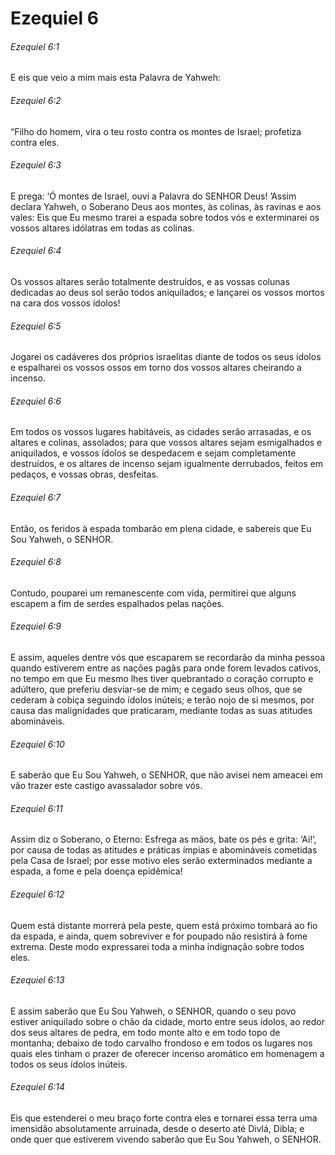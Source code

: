 # Ezequiel 6

###### Ezequiel 6:1

E eis que veio a mim mais esta Palavra de Yahweh:

###### Ezequiel 6:2

“Filho do homem, vira o teu rosto contra os montes de Israel; profetiza contra eles.

###### Ezequiel 6:3

E prega: ‘Ó montes de Israel, ouvi a Palavra do SENHOR Deus! ’Assim declara Yahweh, o Soberano Deus aos montes, às colinas, às ravinas e aos vales: Eis que Eu mesmo trarei a espada sobre todos vós e exterminarei os vossos altares idólatras em todas as colinas.

###### Ezequiel 6:4

Os vossos altares serão totalmente destruídos, e as vossas colunas dedicadas ao deus sol serão todos aniquilados; e lançarei os vossos mortos na cara dos vossos ídolos!

###### Ezequiel 6:5

Jogarei os cadáveres dos próprios israelitas diante de todos os seus ídolos e espalharei os vossos ossos em torno dos vossos altares cheirando a incenso.

###### Ezequiel 6:6

Em todos os vossos lugares habitáveis, as cidades serão arrasadas, e os altares e colinas, assolados; para que vossos altares sejam esmigalhados e aniquilados, e vossos ídolos se despedacem e sejam completamente destruídos, e os altares de incenso sejam igualmente derrubados, feitos em pedaços, e vossas obras, desfeitas.

###### Ezequiel 6:7

Então, os feridos à espada tombarão em plena cidade, e sabereis que Eu Sou Yahweh, o SENHOR.

###### Ezequiel 6:8

Contudo, pouparei um remanescente com vida, permitirei que alguns escapem a fim de serdes espalhados pelas nações.

###### Ezequiel 6:9

E assim, aqueles dentre vós que escaparem se recordarão da minha pessoa quando estiverem entre as nações pagãs para onde forem levados cativos, no tempo em que Eu mesmo lhes tiver quebrantado o coração corrupto e adúltero, que preferiu desviar-se de mim; e cegado seus olhos, que se cederam à cobiça seguindo ídolos inúteis; e terão nojo de si mesmos, por causa das malignidades que praticaram, mediante todas as suas atitudes abomináveis.

###### Ezequiel 6:10

E saberão que Eu Sou Yahweh, o SENHOR, que não avisei nem ameacei em vão trazer este castigo avassalador sobre vós.

###### Ezequiel 6:11

Assim diz o Soberano, o Eterno: Esfrega as mãos, bate os pés e grita: ‘Ai!’, por causa de todas as atitudes e práticas ímpias e abomináveis cometidas pela Casa de Israel; por esse motivo eles serão exterminados mediante a espada, a fome e pela doença epidêmica!

###### Ezequiel 6:12

Quem está distante morrerá pela peste, quem está próximo tombará ao fio da espada, e ainda, quem sobreviver e for poupado não resistirá à fome extrema. Deste modo expressarei toda a minha indignação sobre todos eles.

###### Ezequiel 6:13

E assim saberão que Eu Sou Yahweh, o SENHOR, quando o seu povo estiver aniquilado sobre o chão da cidade, morto entre seus ídolos, ao redor dos seus altares de pedra, em todo monte alto e em todo topo de montanha; debaixo de todo carvalho frondoso e em todos os lugares nos quais eles tinham o prazer de oferecer incenso aromático em homenagem a todos os seus ídolos inúteis.

###### Ezequiel 6:14

Eis que estenderei o meu braço forte contra eles e tornarei essa terra uma imensidão absolutamente arruinada, desde o deserto até Divlá, Dibla; e onde quer que estiverem vivendo saberão que Eu Sou Yahweh, o SENHOR.

